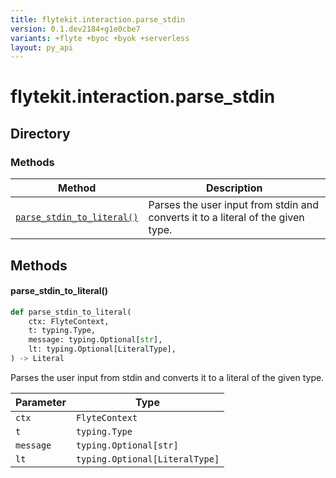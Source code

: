 ```yaml
---
title: flytekit.interaction.parse_stdin
version: 0.1.dev2184+g1e0cbe7
variants: +flyte +byoc +byok +serverless
layout: py_api
---
```


# flytekit.interaction.parse_stdin

## Directory

### Methods

| Method | Description |
|-|-|
| [`parse_stdin_to_literal()`](#parse_stdin_to_literal) | Parses the user input from stdin and converts it to a literal of the given type. |


## Methods

#### parse_stdin_to_literal()

```python
def parse_stdin_to_literal(
    ctx: FlyteContext,
    t: typing.Type,
    message: typing.Optional[str],
    lt: typing.Optional[LiteralType],
) -> Literal
```
Parses the user input from stdin and converts it to a literal of the given type.


| Parameter | Type |
|-|-|
| `ctx` | `FlyteContext` |
| `t` | `typing.Type` |
| `message` | `typing.Optional[str]` |
| `lt` | `typing.Optional[LiteralType]` |

